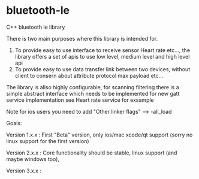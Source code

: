 # bluetooth-le
C++ bluetooth le library

There is two main purposes where this library is intended for.
1. To provide easy to use interface to receive sensor Heart rate etc..., the library offers a set of apis to use low level, medium level and high level api
2. To provide easy to use data transfer link between two devices, without client to consern about attribute protocol max payload etc...

The library is allso highly configurable, for scanning filtering there is a simple abstract interface which needs to be implemented
for new gatt service implementation see Heart rate service for exsample

Note for ios users you need to add "Other linker flags" --> -all_load

Goals:

Version 1.x.x : First "Beta" version, only ios/mac xcode/qt support (sorry no linux support for the first version) 

Version 2.x.x : Core functionality should be stable, linux support (and maybe windows too), 

Version 3.x.x : 

